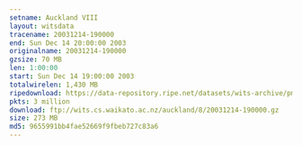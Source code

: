 ```yaml
---
setname: Auckland VIII
layout: witsdata
tracename: 20031214-190000
end: Sun Dec 14 20:00:00 2003
originalname: 20031214-190000
gzsize: 70 MB
len: 1:00:00
start: Sun Dec 14 19:00:00 2003
totalwirelen: 1,430 MB
ripedownload: https://data-repository.ripe.net/datasets/wits-archive/pma/long/auck/8//20031214-190000.gz
pkts: 3 million
download: ftp://wits.cs.waikato.ac.nz/auckland/8/20031214-190000.gz
size: 273 MB
md5: 9655991bb4fae52669f9fbeb727c83a6
---
```

